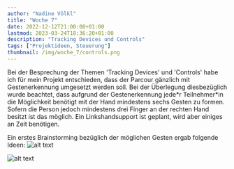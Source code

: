 ```yaml
---
author: "Nadine Völkl"
title: "Woche 7"
date: 2022-12-12T21:00:00+01:00
lastmod: 2023-03-24T18:36:20+01:00
description: "Tracking Devices und Controls"
tags: ["Projektideen, Steuerung"]
thumbnail: /img/woche_7/controls.png
---
```


Bei der Besprechung der Themen 'Tracking Devices' und 'Controls' habe ich für mein Projekt entschieden, dass der Parcour gänzlich mit Gestenerkennung umgesetzt werden soll. 
Bei der Überlegung diesbezüglich wurde beachtet, dass aufgrund der Gestenerkennung jede\*r Teilnehmer\*in die Möglichkeit benötigt mit der Hand mindestens sechs Gesten zu formen. Sofern die Person jedoch mindestens drei Finger an der rechten Hand besitzt ist das möglich. Ein Linkshandsupport ist geplant, wird aber einiges an Zeit benötigen.

Ein erstes Brainstorming bezüglich der möglichen Gesten ergab folgende Ideen:
![alt text](/img/woche_7/Handgesten_Text.png "Die Bewegungen die der Spielcharakter können soll mit dazu passenden Handformen. Stehen: flache Hand, Handinnenfläche nach unten zeigend, Gehen: flache Hand, Handinnenfläche nach oben zeigend, Laufen: beide Hände wie bei gehen, Springen: Fingerschnicken wie ein Heranwinken, Aufstehen: flache Hand, Handinnenfläche nach unten zeigend, Herunterbücken: beide Hände wie bei aufstehen, Aufheben: Hand aufrecht stellen, als würde man jemandem die Hand geben")

![alt text](/img/woche_7/Handgesten.png "Die Bewegungen die der Spielcharakter können soll mit dazu passenden Handformen. Gehen: flache Hand, Handinnenfläche nach oben zeigend, Laufen: beide Hände wie bei gehen, Springen: Kopf nicken, Aufstehen: flache Hand, Handinnenfläche nach unten zeigend, Herunterbücken: beide Hände wie bei aufstehen, Aufheben: mit der Hand ein 'Mäulchen' formen, Gegenstände drehen: entweder mit der Hand, oder wenn das zu einfach ist mit dem Kopf")
